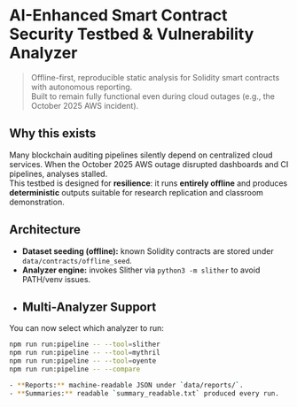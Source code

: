 # AI-Enhanced Smart Contract Security Testbed & Vulnerability Analyzer

> Offline-first, reproducible static analysis for Solidity smart contracts with autonomous reporting.  
> Built to remain fully functional even during cloud outages (e.g., the October 2025 AWS incident).

## Why this exists

Many blockchain auditing pipelines silently depend on centralized cloud services. When the October 2025 AWS outage disrupted dashboards and CI pipelines, analyses stalled.  
This testbed is designed for **resilience**: it runs **entirely offline** and produces **deterministic** outputs suitable for research replication and classroom demonstration.

## Architecture

- **Dataset seeding (offline):** known Solidity contracts are stored under `data/contracts/offline_seed`.
- **Analyzer engine:** invokes Slither via `python3 -m slither` to avoid PATH/venv issues.
- ## Multi-Analyzer Support

You can now select which analyzer to run:
```bash
npm run run:pipeline -- --tool=slither
npm run run:pipeline -- --tool=mythril
npm run run:pipeline -- --tool=oyente
npm run run:pipeline -- --compare

- **Reports:** machine-readable JSON under `data/reports/`.
- **Summaries:** readable `summary_readable.txt` produced every run.

